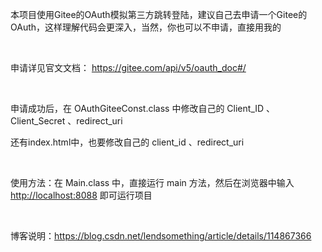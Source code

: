 本项目使用Gitee的OAuth模拟第三方跳转登陆，建议自己去申请一个Gitee的OAuth，这样理解代码会更深入，当然，你也可以不申请，直接用我的

<br>

申请详见官文文档：
<a href="https://gitee.com/api/v5/oauth_doc#/">https://gitee.com/api/v5/oauth_doc#/

<br>

申请成功后，在 OAuthGiteeConst.class 中修改自己的 Client_ID 、Client_Secret 、redirect_uri

还有index.html中，也要修改自己的 client_id 、redirect_uri

<br>

使用方法：在 Main.class 中，直接运行 main 方法，然后在浏览器中输入 <a href="http://localhost:8088">http://localhost:8088</a> 即可运行项目

<br>

博客说明：<a href="https://blog.csdn.net/lendsomething/article/details/114867366">https://blog.csdn.net/lendsomething/article/details/114867366</a>